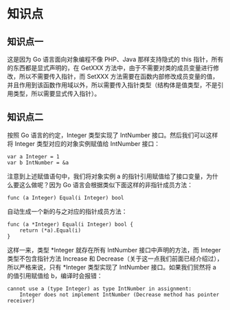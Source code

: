 # 知识点

## 知识点一
这是因为 Go 语言面向对象编程不像 PHP、Java 那样支持隐式的 this 指针，所有的东西都是显式声明的，在 GetXXX 方法中，由于不需要对类的成员变量进行修改，所以不需要传入指针，而 SetXXX 方法需要在函数内部修改成员变量的值，并且作用到该函数作用域以外，所以需要传入指针类型（结构体是值类型，不是引用类型，所以需要显式传入指针）。

## 知识点二
按照 Go 语言的约定，Integer 类型实现了 IntNumber 接口。然后我们可以这样将 Integer 类型对应的对象实例赋值给 IntNumber 接口：

```
var a Integer = 1
var b IntNumber = &a
```  
注意到上述赋值语句中，我们将对象实例 a 的指针引用赋值给了接口变量，为什么要这么做呢？因为 Go 语言会根据类似下面这样的非指针成员方法：

```
func (a Integer) Equal(i Integer) bool
```

自动生成一个新的与之对应的指针成员方法：

```
func (a *Integer) Equal(i Integer) bool { 
    return (*a).Equal(i) 
}
```

这样一来，类型 *Integer 就存在所有 IntNumber 接口中声明的方法，而 Integer 类型不包含指针方法 Increase 和 Decrease（关于这一点我们前面已经介绍过），所以严格来说，只有 *Integer 类型实现了 IntNumber 接口。如果我们贸然将 a 的值引用赋值给 b，编译时会报错：

```
cannot use a (type Integer) as type IntNumber in assignment:
    Integer does not implement IntNumber (Decrease method has pointer receiver)
```